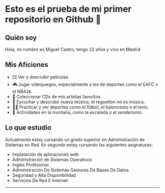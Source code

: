 # Esto es el prueba de mi primer repositorio en Github 👋

## Quién soy
Hola, mi nombre es Miguel Castro, tengo 22 años y vivo en Madrid

## Mis Aficiones
- 🎞  Ver y descrubir películas.
- 🎮 Jugar videojuegos, especialmente a los de deportes como el EAFC o el NBA2k.
- 💽 Coleccionar CDs de mis artistas favoritos.
- 🎵 Escuchar y descrubir nueva música, el reguetton no es música.
- 🏃‍♂️ Practicar y ver deportes como el fútbol, el baloncesto o el tenis.
- 🌳 Actividades en la montaña, como la escalada o el senderismo.

## Lo que estudio
Actualmente estoy cursando un grado superior en Administración de Sistemas en Red. En segundo estoy cursando las siguientes asignaturas:
- Implatación de aplicaciones web
- Administración de Sistemas Operativos
- Inglés Profesional
- Administración De Sistemas Gestores De Bases De Datos
- Seguridad y Alta Disponibilidad 
- Servicios De Red E Internet
---
